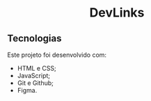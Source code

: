 <h1 align="center">DevLinks</h1>


## Tecnologias

Este projeto foi desenvolvido com:

- HTML e CSS;
- JavaScript;
- Git e Github;
- Figma.

